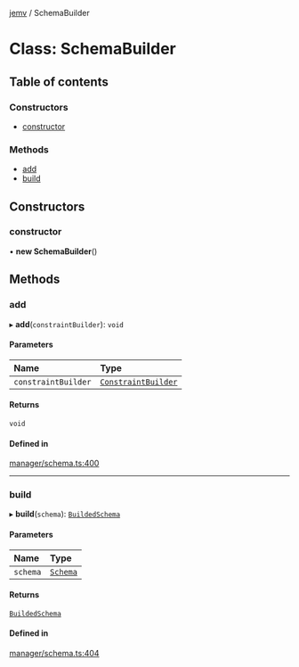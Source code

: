 [jemv](../README.md) / SchemaBuilder

# Class: SchemaBuilder

## Table of contents

### Constructors

- [constructor](SchemaBuilder.md#constructor)

### Methods

- [add](SchemaBuilder.md#add)
- [build](SchemaBuilder.md#build)

## Constructors

### constructor

• **new SchemaBuilder**()

## Methods

### add

▸ **add**(`constraintBuilder`): `void`

#### Parameters

| Name | Type |
| :------ | :------ |
| `constraintBuilder` | [`ConstraintBuilder`](../interfaces/ConstraintBuilder.md) |

#### Returns

`void`

#### Defined in

[manager/schema.ts:400](https://github.com/FlavioLionelRita/jemv/blob/b3abfe7/src/lib/manager/schema.ts#L400)

___

### build

▸ **build**(`schema`): [`BuildedSchema`](../interfaces/BuildedSchema.md)

#### Parameters

| Name | Type |
| :------ | :------ |
| `schema` | [`Schema`](../interfaces/Schema.md) |

#### Returns

[`BuildedSchema`](../interfaces/BuildedSchema.md)

#### Defined in

[manager/schema.ts:404](https://github.com/FlavioLionelRita/jemv/blob/b3abfe7/src/lib/manager/schema.ts#L404)

